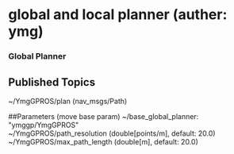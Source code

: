 global and local planner (auther: ymg)
======================================

### Global Planner

## Published Topics
~/YmgGPROS/plan (nav_msgs/Path)  

##Parameters
(move base param) ~/base_global_planner: "ymggp/YmgGPROS"  
~/YmgGPROS/path_resolution (double[points/m], default: 20.0)  
~/YmgGPROS/max_path_length (double[m], default: 20.0)  
